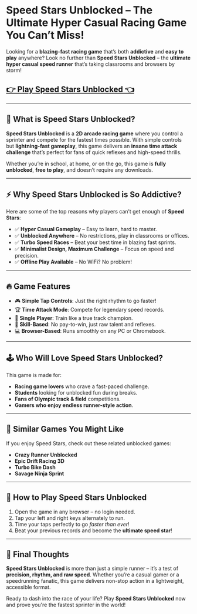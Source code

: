 # **Speed Stars Unblocked – The Ultimate Hyper Casual Racing Game You Can’t Miss!**

Looking for a **blazing-fast racing game** that’s both **addictive** and **easy to play** anywhere? Look no further than **Speed Stars Unblocked** – the **ultimate hyper casual speed runner** that’s taking classrooms and browsers by storm!

## <a href="https://izigames.net/">👉 Play Speed Stars Unblocked 👈</a>

---

## 🚀 What is Speed Stars Unblocked?

**Speed Stars Unblocked** is a **2D arcade racing game** where you control a sprinter and compete for the fastest times possible. With simple controls but **lightning-fast gameplay**, this game delivers an **insane time attack challenge** that’s perfect for fans of quick reflexes and high-speed thrills.

Whether you’re in school, at home, or on the go, this game is **fully unblocked**, **free to play**, and doesn’t require any downloads.

---

## ⚡️ Why Speed Stars Unblocked is So Addictive?

Here are some of the top reasons why players can’t get enough of **Speed Stars**:

- ✅ **Hyper Casual Gameplay** – Easy to learn, hard to master.
- ✅ **Unblocked Anywhere** – No restrictions, play in classrooms or offices.
- ✅ **Turbo Speed Races** – Beat your best time in blazing fast sprints.
- ✅ **Minimalist Design, Maximum Challenge** – Focus on speed and precision.
- ✅ **Offline Play Available** – No WiFi? No problem!

---

## 🔥 Game Features

- 🎮 **Simple Tap Controls**: Just the right rhythm to go faster!
- 🏆 **Time Attack Mode**: Compete for legendary speed records.
- 👤 **Single Player**: Train like a true track champion.
- 🧠 **Skill-Based**: No pay-to-win, just raw talent and reflexes.
- 💻 **Browser-Based**: Runs smoothly on any PC or Chromebook.

---

## 🕹️ Who Will Love Speed Stars Unblocked?

This game is made for:
- **Racing game lovers** who crave a fast-paced challenge.
- **Students** looking for unblocked fun during breaks.
- **Fans of Olympic track & field** competitions.
- **Gamers who enjoy endless runner-style action**.

---

## 🧩 Similar Games You Might Like
If you enjoy Speed Stars, check out these related unblocked games:
- **Crazy Runner Unblocked**
- **Epic Drift Racing 3D**
- **Turbo Bike Dash**
- **Savage Ninja Sprint**

---

## 🎯 How to Play Speed Stars Unblocked

1. Open the game in any browser – no login needed.
2. Tap your left and right keys alternately to run.
3. Time your taps perfectly to go *faster than ever*!
4. Beat your previous records and become the **ultimate speed star**!

---

## 📌 Final Thoughts

**Speed Stars Unblocked** is more than just a simple runner – it’s a test of **precision, rhythm, and raw speed**. Whether you’re a casual gamer or a speedrunning fanatic, this game delivers non-stop action in a lightweight, accessible format.

Ready to dash into the race of your life? Play **Speed Stars Unblocked** now and prove you're the fastest sprinter in the world!
